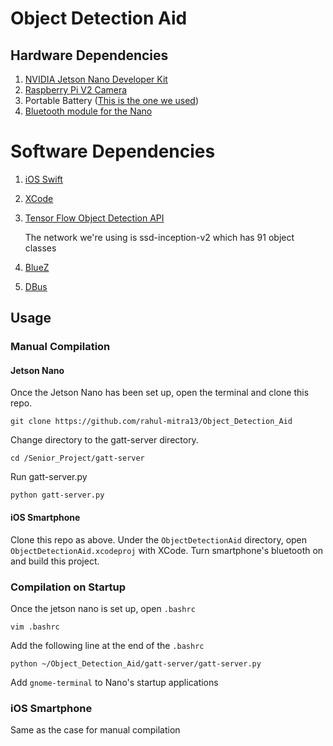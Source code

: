 # Object Detection Aid

## Hardware Dependencies

1. [NVIDIA Jetson Nano Developer Kit](https://developer.nvidia.com/embedded/jetson-nano-developer-kit)
2. [Raspberry Pi V2 Camera](https://www.raspberrypi.org/products/camera-module-v2/)
3. Portable Battery ([This is the one we used](https://www.amazon.com/INIU-Portable-20000mAh-High-speed-Flashlight/dp/B07YPY31FL))
4. [Bluetooth module for the Nano](https://www.amazon.com/Makeronics-Wireless-Bluetooth-Assembly-Instruction/dp/B07X2NLL85/ref=sr_1_2_sspa?dchild=1&keywords=intel+8265ngw&qid=1618940446&sr=8-2-spons&psc=1&spLa=ZW5jcnlwdGVkUXVhbGlmaWVyPUFQS0syQ1NSMFJGRjImZW5jcnlwdGVkSWQ9QTAzMzMxMTEyU0VFSjc4VDlPM09GJmVuY3J5cHRlZEFkSWQ9QTA3ODI0NzIxUEM2TUo0NE1GNU01JndpZGdldE5hbWU9c3BfYXRmJmFjdGlvbj1jbGlja1JlZGlyZWN0JmRvTm90TG9nQ2xpY2s9dHJ1ZQ==)

# Software Dependencies

1. [iOS Swift](https://developer.apple.com/swift/)
2. [XCode](https://developer.apple.com/xcode/)
3. [Tensor Flow Object Detection API](https://www.tensorflow.org/api_docs)

   The network we're using is ssd-inception-v2 which has 91 object classes

3. [BlueZ](http://www.bluez.org/)
4. [DBus](https://www.freedesktop.org/wiki/Software/dbus/)

## Usage 

### Manual Compilation 

#### Jetson Nano 

Once the Jetson Nano has been set up, open the terminal and clone this repo. 

`git clone https://github.com/rahul-mitra13/Object_Detection_Aid`

Change directory to the gatt-server directory.

`cd /Senior_Project/gatt-server`

Run gatt-server.py 

`python gatt-server.py`

#### iOS Smartphone

Clone this repo as above. Under the `ObjectDetectionAid` directory, open `ObjectDetectionAid.xcodeproj` with XCode. Turn smartphone's bluetooth on and build this project. 

### Compilation on Startup

Once the jetson nano is set up, open `.bashrc`

`vim .bashrc` 

Add the following line at the end of the `.bashrc` 

`python ~/Object_Detection_Aid/gatt-server/gatt-server.py`

Add `gnome-terminal` to Nano's startup applications 

### iOS Smartphone 

Same as the case for manual compilation






